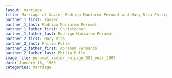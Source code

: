 ```yaml
---
layout: marriage
title: Marriage of Xavier Rodrigo Muniarem Perumal and Mary Rita Philip Pulle
partner_1_first: Xavier
partner_1_last: Rodrigo Muniarem Perumal
partner_1_father_first: Christopher
partner_1_father_last: Rodrigo Muniarem Perumal
partner_2_first: Mary Rita
partner_2_last: Philip Pulle
partner_2_father_first: Abraham Fernando
partner_2_father_last: Philip Pulle
image_file: perumal_xavier_rm_page_582_year_1905
date: January 16, 1905
categories: marriage
---
```


